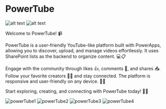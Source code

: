 # PowerTube
![ alt text ](https://img.shields.io/badge/powerapps-blueviolet?logo=powerapps)
![ alt text ](https://img.shields.io/badge/microsoftsharepoint-turquoise?logo=microsoftsharepoint)


Welcome to PowerTube! 📹

PowerTube is a user-friendly YouTube-like platform built with PowerApps, allowing you to discover, upload, and manage videos effortlessly. It uses SharePoint lists as the backend to organize content. 💻📋

Engage with the community through likes 👍, comments 💬, and shares 📤. Follow your favorite creators 🤝🔔 and stay connected. The platform is responsive and user-friendly on any device. 📱🌟

Start exploring, creating, and connecting with PowerTube today! 🚀🎉



![powerTube1](https://github.com/JayasreeSKota/PowerTube/assets/92210967/89e9c25e-b2ec-4535-bc8b-9a6efa663a91)
![powerTube2](https://github.com/JayasreeSKota/PowerTube/assets/92210967/97eb476f-52f6-4aa0-a364-a20bc1aa6d9b)
![powerTube3](https://github.com/JayasreeSKota/PowerTube/assets/92210967/6881e5ee-f569-4d66-b97c-16914ec4441f)
![powerTube4](https://github.com/JayasreeSKota/PowerTube/assets/92210967/97db8616-2671-4125-8f59-5cd1e6898fca)
